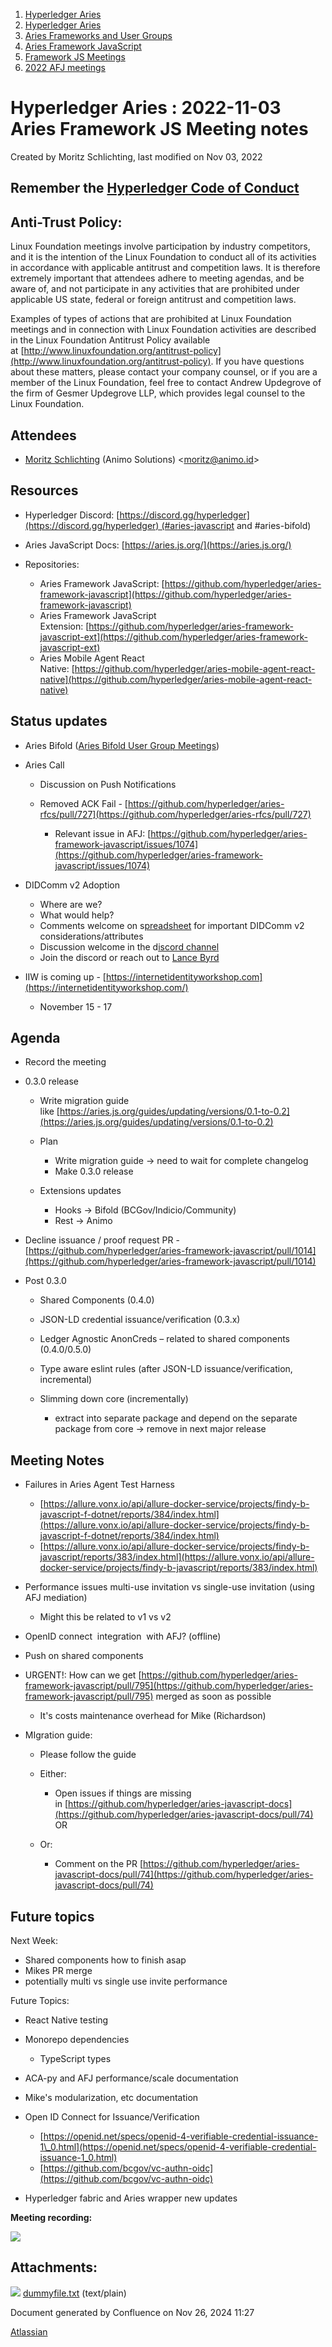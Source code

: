 1. [Hyperledger Aries](index.html)
2. [Hyperledger Aries](Hyperledger-Aries_18481154.html)
3. [Aries Frameworks and User Groups](Aries-Frameworks-and-User-Groups_18481290.html)
4. [Aries Framework JavaScript](Aries-Framework-JavaScript_18482463.html)
5. [Framework JS Meetings](Framework-JS-Meetings_18482467.html)
6. [2022 AFJ meetings](2022-AFJ-meetings_18515835.html)

# Hyperledger Aries : 2022-11-03 Aries Framework JS Meeting notes

Created by Moritz Schlichting, last modified on Nov 03, 2022

## Remember the [Hyperledger Code of Conduct](https://lf-hyperledger.atlassian.net/wiki/display/HYP/Hyperledger+Code+of+Conduct)

## Anti-Trust Policy:

Linux Foundation meetings involve participation by industry competitors, and it is the intention of the Linux Foundation to conduct all of its activities in accordance with applicable antitrust and competition laws. It is therefore extremely important that attendees adhere to meeting agendas, and be aware of, and not participate in any activities that are prohibited under applicable US state, federal or foreign antitrust and competition laws.

Examples of types of actions that are prohibited at Linux Foundation meetings and in connection with Linux Foundation activities are described in the Linux Foundation Antitrust Policy available at [http://www.linuxfoundation.org/antitrust-policy](http://www.linuxfoundation.org/antitrust-policy). If you have questions about these matters, please contact your company counsel, or if you are a member of the Linux Foundation, feel free to contact Andrew Updegrove of the firm of Gesmer Updegrove LLP, which provides legal counsel to the Linux Foundation.

## Attendees

- [Moritz Schlichting](https://lf-hyperledger.atlassian.net/wiki/people/617fa696bcb5740068dd4a60?ref=confluence) (Animo Solutions) &lt;moritz@animo.id&gt;

## Resources

- Hyperledger Discord: [https://discord.gg/hyperledger](https://discord.gg/hyperledger) (#aries-javascript and #aries-bifold)
- Aries JavaScript Docs: [https://aries.js.org/](https://aries.js.org/)
- Repositories:
  
  - Aries Framework JavaScript: [https://github.com/hyperledger/aries-framework-javascript](https://github.com/hyperledger/aries-framework-javascript)
  - Aries Framework JavaScript Extension: [https://github.com/hyperledger/aries-framework-javascript-ext](https://github.com/hyperledger/aries-framework-javascript-ext)
  - Aries Mobile Agent React Native: [https://github.com/hyperledger/aries-mobile-agent-react-native](https://github.com/hyperledger/aries-mobile-agent-react-native)

## Status updates

- Aries Bifold ([Aries Bifold User Group Meetings](Aries-Bifold-User-Group-Meetings_18490725.html))
- Aries Call
  
  - Discussion on Push Notifications
  - Removed ACK Fail - [https://github.com/hyperledger/aries-rfcs/pull/727](https://github.com/hyperledger/aries-rfcs/pull/727)
    
    - Relevant issue in AFJ: [https://github.com/hyperledger/aries-framework-javascript/issues/1074](https://github.com/hyperledger/aries-framework-javascript/issues/1074)
- DIDComm v2 Adoption
  
  - Where are we?
  - What would help?
  - Comments welcome on s[preadsheet](https://docs.google.com/spreadsheets/d/15noWiG_zhhUpornhrZm9cLEjQ1aa6z9qgJgPCaaIbtY/edit?usp=sharing) for important DIDComm v2 considerations/attributes
  - Discussion welcome in the d[iscord channel](https://discord.com/channels/905194001349627914/1032736844053483621)
  - Join the discord or reach out to [Lance Byrd](https://lf-hyperledger.atlassian.net/wiki/people/6346b13f754fb6b373b9af19?ref=confluence)
- IIW is coming up - [https://internetidentityworkshop.com](https://internetidentityworkshop.com/)
  
  - November 15 - 17

## Agenda

- Record the meeting
- 0.3.0 release
  
  - Write migration guide like [https://aries.js.org/guides/updating/versions/0.1-to-0.2](https://aries.js.org/guides/updating/versions/0.1-to-0.2)
  - Plan
    
    - Write migration guide → need to wait for complete changelog
    - Make 0.3.0 release
  - Extensions updates
    
    - Hooks → Bifold (BCGov/Indicio/Community)
    - Rest → Animo
- Decline issuance / proof request PR - [https://github.com/hyperledger/aries-framework-javascript/pull/1014](https://github.com/hyperledger/aries-framework-javascript/pull/1014)
- Post 0.3.0
  
  - Shared Components (0.4.0)
  - JSON-LD credential issuance/verification (0.3.x)
  - Ledger Agnostic AnonCreds – related to shared components (0.4.0/0.5.0)
  - Type aware eslint rules (after JSON-LD issuance/verification, incremental)
  - Slimming down core (incrementally)
    
    - extract into separate package and depend on the separate package from core → remove in next major release

## Meeting Notes

- Failures in Aries Agent Test Harness
  
  - [https://allure.vonx.io/api/allure-docker-service/projects/findy-b-javascript-f-dotnet/reports/384/index.html](https://allure.vonx.io/api/allure-docker-service/projects/findy-b-javascript-f-dotnet/reports/384/index.html)
  - [https://allure.vonx.io/api/allure-docker-service/projects/findy-b-javascript/reports/383/index.html](https://allure.vonx.io/api/allure-docker-service/projects/findy-b-javascript/reports/383/index.html)
- Performance issues multi-use invitation vs single-use invitation (using AFJ mediation)
  
  - Might this be related to v1 vs v2
- OpenID connect  integration  with AFJ? (offline)
- Push on shared components
- URGENT!: How can we get [https://github.com/hyperledger/aries-framework-javascript/pull/795](https://github.com/hyperledger/aries-framework-javascript/pull/795) merged as soon as possible
  
  - It's costs maintenance overhead for Mike (Richardson)
- MIgration guide:
  
  - Please follow the guide
  - Either:
    
    - Open issues if things are missing in [https://github.com/hyperledger/aries-javascript-docs](https://github.com/hyperledger/aries-javascript-docs/pull/74) OR
  - Or:
    
    - Comment on the PR [https://github.com/hyperledger/aries-javascript-docs/pull/74](https://github.com/hyperledger/aries-javascript-docs/pull/74)

## Future topics

Next Week:

- Shared components how to finish asap
- Mikes PR merge
- potentially multi vs single use invite performance

Future Topics:

- React Native testing
- Monorepo dependencies
  
  - TypeScript types

<!--THE END-->

- ACA-py and AFJ performance/scale documentation
- Mike's modularization, etc documentation
- Open ID Connect for Issuance/Verification
  
  - [https://openid.net/specs/openid-4-verifiable-credential-issuance-1\_0.html](https://openid.net/specs/openid-4-verifiable-credential-issuance-1_0.html)
  - [https://github.com/bcgov/vc-authn-oidc](https://github.com/bcgov/vc-authn-oidc)
- Hyperledger fabric and Aries wrapper new updates

**Meeting recording:**

![](plugins/servlet/confluence/placeholder/unknown-attachment)

## Attachments:

![](images/icons/bullet_blue.gif) [dummyfile.txt](attachments/18499725/18516975.txt) (text/plain)

Document generated by Confluence on Nov 26, 2024 11:27

[Atlassian](http://www.atlassian.com/)

